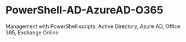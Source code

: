 # PowerShell-AD-AzureAD-O365
Management with PowerShell scripts: Active Directory, Azure AD, Office 365, Exchange Online
